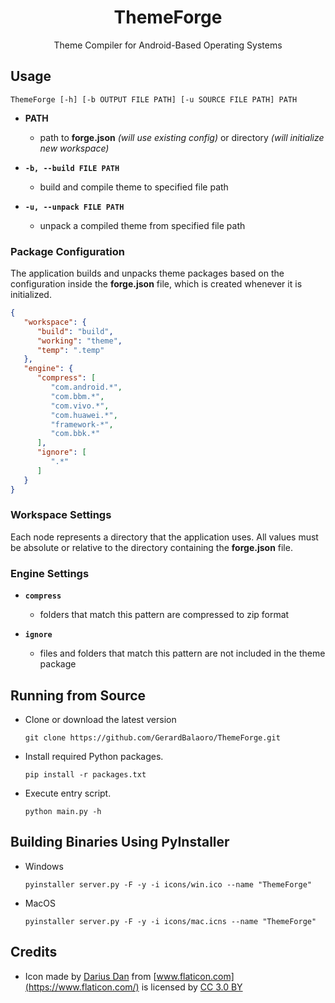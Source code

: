 <h1 align="center">ThemeForge</h1>
<p align="center">Theme Compiler for Android-Based Operating Systems</p>


## Usage

```
ThemeForge [-h] [-b OUTPUT FILE PATH] [-u SOURCE FILE PATH] PATH
```

- **PATH**
  - path to **forge.json** *(will use existing config)* or directory *(will initialize new workspace)*

- **`-b, --build FILE PATH`**
  - build and compile theme to specified file path

- **`-u, --unpack FILE PATH`**
  - unpack a compiled theme from specified file path


### Package Configuration

The application builds and unpacks theme packages based on the configuration inside the **forge.json** file, which is created whenever it is initialized.

```json
{
   "workspace": {
      "build": "build",
      "working": "theme",
      "temp": ".temp"
   },
   "engine": {
      "compress": [
         "com.android.*",
         "com.bbm.*",
         "com.vivo.*",
         "com.huawei.*",
         "framework-*",
         "com.bbk.*"
      ],
      "ignore": [
         ".*"
      ]
   }
}
```


### Workspace Settings

Each node represents a directory that the application uses. All values must be absolute or relative to the directory containing the **forge.json** file.


### Engine Settings


- **`compress`**
  - folders that match this pattern are compressed to zip format
  
- **`ignore`**
  - files and folders that match this pattern are not included in the theme package


## Running from Source

- Clone or download the latest version

	```
	git clone https://github.com/GerardBalaoro/ThemeForge.git
	```

- Install required Python packages.

	```
	pip install -r packages.txt
	```

- Execute entry script.

	```
	python main.py -h
	```


## Building Binaries Using PyInstaller

- Windows

  ```
  pyinstaller server.py -F -y -i icons/win.ico --name "ThemeForge"
  ```


- MacOS

  ```
  pyinstaller server.py -F -y -i icons/mac.icns --name "ThemeForge"
  ```


## Credits

- Icon made by [Darius Dan](https://www.flaticon.com/authors/darius-dan) from [www.flaticon.com](https://www.flaticon.com/) is licensed by [CC 3.0 BY](http://creativecommons.org/licenses/by/3.0/)
